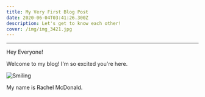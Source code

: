 ```yaml
---
title: My Very First Blog Post
date: 2020-06-04T03:41:26.300Z
description: Let's get to know each other!
cover: /img/img_3421.jpg
---
```

- - -

Hey Everyone!

Welcome to my blog!
I'm so excited you're here.



![Smiling](/img/img_3961.jpg)





My name is Rachel McDonald.